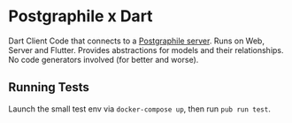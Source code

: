 # Postgraphile x Dart

Dart Client Code that connects to a [Postgraphile server](https://www.graphile.org/postgraphile/).
Runs on Web, Server and Flutter. Provides abstractions for models and their relationships.
No code generators involved (for better and worse).

## Running Tests
Launch the small test env via `docker-compose up`, then run `pub run test`.
